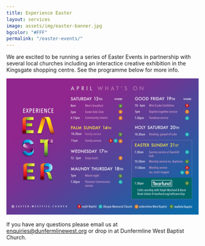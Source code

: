 ```yaml
---
title: Experience Easter
layout: services
image: assets/img/easter-banner.jpg
bgcolor: "#FFF"
permalink: "/easter-events/"
---
```

<div class='row'>
<div class="col-lg-12 text-normal">
We are excited to be running a series of Easter Events in partnership with several local churches including an interactice creative exhibition in the Kingsgate shopping centre. See the programme below for more info.

<p class='text-center'><img class='center img-responsive' src='/assets/img/easter-events.jpg' alt='Christmas celebration' /></p>

If you have any questions please email us at <a href='mailto:enquiries@dunfermlinewest.org?subject=kidzclub'>enquiries@dunfermlinewest.org</a> or drop in at Dunfermline West Baptist Church.

</div>
</div>